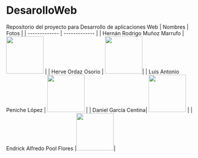 # DesarolloWeb
Repositorio del proyecto para Desarrollo de aplicaciones Web
| Nombres  | Fotos |
| ------------- | ------------- |
| Hernán Rodrigo Muñoz Marrufo  | <img src="https://github.com/RodrigoMz14/ArquitecturaSoftware/assets/142472067/abe9c4c6-6291-4aa2-899d-7a7d072908c8" width="100" height="100">  |
| Herve Ordaz Osorio  | <img src="https://github.com/RodrigoMz14/DesarolloWeb/assets/142472067/4bfd52b7-f1fe-4930-844b-3ebf6ad7f260" width="100" height="100">|
| Luis Antonio Peniche López | <img src="https://github.com/RodrigoMz14/DesarolloWeb/assets/142472067/f531f64f-772b-414e-92e0-ab7f21719880" width="100" height="100">  |
| Daniel García Centina| <img src="https://github.com/RodrigoMz14/DesarolloWeb/assets/142472067/a8900c23-e27a-4cb6-8c83-ca0fd50c5dc0" width="100" height="100"> |
| Endrick Alfredo Pool Flores |<img src="https://github.com/RodrigoMz14/DesarolloWeb/assets/142472067/c9745eeb-4f8d-4ef6-ac30-cae89194ed0a" width="100" height="100">|

